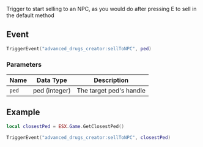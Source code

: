 Trigger to start selling to an NPC, as you would do after pressing E to sell in the default method

## Event
``` lua
TriggerEvent("advanced_drugs_creator:sellToNPC", ped)
```

### Parameters

| Name              | Data Type | Description                 |
| -                 | -         | -                             |
| `ped`             | ped (integer)    | The target ped's handle  |

## Example
``` lua
local closestPed = ESX.Game.GetClosestPed()

TriggerEvent("advanced_drugs_creator:sellToNPC", closestPed)
```